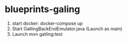 # blueprints-galing
1. start docker: docker-compose up
2. Start GatlingBackEndEmulator.java (Launch as main)
3. Launch mvn gatling:test
